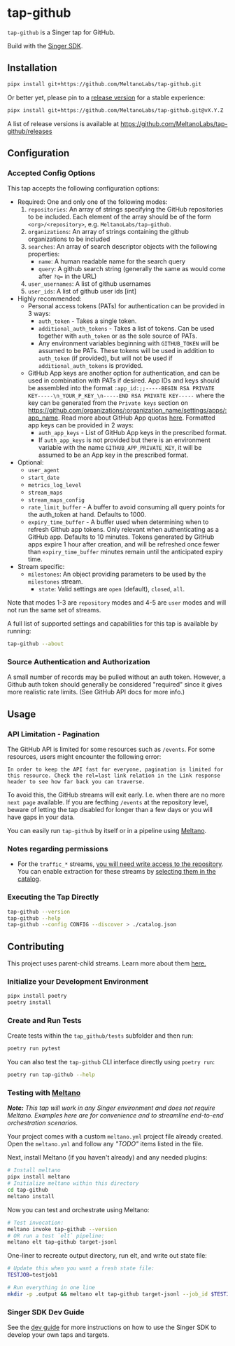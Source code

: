 # tap-github

`tap-github` is a Singer tap for GitHub.

Build with the [Singer SDK](https://gitlab.com/meltano/singer-sdk).

## Installation

```bash
pipx install git+https://github.com/MeltanoLabs/tap-github.git
```

Or better yet, please pin to a [release version](https://github.com/MeltanoLabs/tap-github/releases) for a stable experience:

```bash
pipx install git+https://github.com/MeltanoLabs/tap-github.git@vX.Y.Z
```

A list of release versions is available at https://github.com/MeltanoLabs/tap-github/releases

## Configuration

### Accepted Config Options

This tap accepts the following configuration options:

- Required: One and only one of the following modes:
  1. `repositories`: An array of strings specifying the GitHub repositories to be included. Each element of the array should be of the form `<org>/<repository>`, e.g. `MeltanoLabs/tap-github`.
  2. `organizations`: An array of strings containing the github organizations to be included
  3. `searches`: An array of search descriptor objects with the following properties:
     - `name`: A human readable name for the search query
     - `query`: A github search string (generally the same as would come after `?q=` in the URL)
  4. `user_usernames`: A list of github usernames
  5. `user_ids`: A list of github user ids [int]
- Highly recommended:
  - Personal access tokens (PATs) for authentication can be provided in 3 ways:
    - `auth_token` - Takes a single token.
    - `additional_auth_tokens` - Takes a list of tokens. Can be used together with `auth_token` or as the sole source of PATs.
    - Any environment variables beginning with `GITHUB_TOKEN` will be assumed to be PATs. These tokens will be used in addition to `auth_token` (if provided), but will not be used if `additional_auth_tokens` is provided.
  - GitHub App keys are another option for authentication, and can be used in combination with PATs if desired. App IDs and keys should be assembled into the format `:app_id:;;-----BEGIN RSA PRIVATE KEY-----\n_YOUR_P_KEY_\n-----END RSA PRIVATE KEY-----` where the key can be generated from the `Private keys` section on https://github.com/organizations/:organization_name/settings/apps/:app_name.  Read more about GitHub App quotas [here](https://docs.github.com/en/enterprise-server@3.3/developers/apps/building-github-apps/rate-limits-for-github-apps#server-to-server-requests). Formatted app keys can be provided in 2 ways:
    - `auth_app_keys` - List of GitHub App keys in the prescribed format.
    - If `auth_app_keys` is not provided but there is an environment variable with the name `GITHUB_APP_PRIVATE_KEY`, it will be assumed to be an App key in the prescribed format.
- Optional:
  - `user_agent`
  - `start_date`
  - `metrics_log_level`
  - `stream_maps`
  - `stream_maps_config`
  - `rate_limit_buffer` - A buffer to avoid consuming all query points for the auth_token at hand. Defaults to 1000.
  - `expiry_time_buffer` - A buffer used when determining when to refresh Github app tokens. Only relevant when authenticating as a GitHub app. Defaults to 10 minutes. Tokens generated by GitHub apps expire 1 hour after creation, and will be refreshed once fewer than `expiry_time_buffer` minutes remain until the anticipated expiry time.
- Stream specific:
  - `milestones`: An object providing parameters to be used by the `milestones` stream.
    - `state`: Valid settings are `open` (default), `closed`, `all`.

Note that modes 1-3 are `repository` modes and 4-5 are `user` modes and will not run the same set of streams.

A full list of supported settings and capabilities for this tap is available by running:

```bash
tap-github --about
```

### Source Authentication and Authorization

A small number of records may be pulled without an auth token. However, a Github auth token should generally be considered "required" since it gives more realistic rate limits. (See GitHub API docs for more info.)

## Usage

### API Limitation - Pagination

The GitHub API is limited for some resources such as `/events`. For some resources, users might encounter the following error:

```
In order to keep the API fast for everyone, pagination is limited for this resource. Check the rel=last link relation in the Link response header to see how far back you can traverse.
```

To avoid this, the GitHub streams will exit early. I.e. when there are no more `next page` available. If you are fecthing `/events` at the repository level, beware of letting the tap disabled for longer than a few days or you will have gaps in your data.

You can easily run `tap-github` by itself or in a pipeline using [Meltano](www.meltano.com).

### Notes regarding permissions

* For the `traffic_*` streams, [you will need write access to the repository](https://docs.github.com/en/rest/metrics/traffic?apiVersion=2022-11-28). You can enable extraction for these streams by [selecting them in the catalog](https://hub.meltano.com/singer/spec/#metadata).

### Executing the Tap Directly

```bash
tap-github --version
tap-github --help
tap-github --config CONFIG --discover > ./catalog.json
```

## Contributing
This project uses parent-child streams. Learn more about them [here.](https://gitlab.com/meltano/sdk/-/blob/main/docs/parent_streams.md)

### Initialize your Development Environment

```bash
pipx install poetry
poetry install
```

### Create and Run Tests

Create tests within the `tap_github/tests` subfolder and
then run:

```bash
poetry run pytest
```

You can also test the `tap-github` CLI interface directly using `poetry run`:

```bash
poetry run tap-github --help
```

### Testing with [Meltano](meltano.com)

_**Note:** This tap will work in any Singer environment and does not require Meltano.
Examples here are for convenience and to streamline end-to-end orchestration scenarios._

Your project comes with a custom `meltano.yml` project file already created. Open the `meltano.yml` and follow any _"TODO"_ items listed in
the file.

Next, install Meltano (if you haven't already) and any needed plugins:

```bash
# Install meltano
pipx install meltano
# Initialize meltano within this directory
cd tap-github
meltano install
```

Now you can test and orchestrate using Meltano:

```bash
# Test invocation:
meltano invoke tap-github --version
# OR run a test `elt` pipeline:
meltano elt tap-github target-jsonl
```

One-liner to recreate output directory, run elt, and write out state file:

```bash
# Update this when you want a fresh state file:
TESTJOB=testjob1

# Run everything in one line
mkdir -p .output && meltano elt tap-github target-jsonl --job_id $TESTJOB && meltano elt tap-github target-jsonl --job_id $TESTJOB --dump=state > .output/state.json
```

### Singer SDK Dev Guide

See the [dev guide](../../docs/dev_guide.md) for more instructions on how to use the Singer SDK to
develop your own taps and targets.
